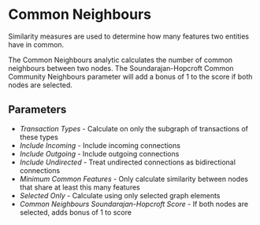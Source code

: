 # Common Neighbours

Similarity measures are used to determine how many features two entities
have in common.

The Common Neighbours analytic calculates the number of common
neighbours between two nodes. The Soundarajan-Hopcroft Common Community
Neighbours parameter will add a bonus of 1 to the score if both nodes
are selected.

## Parameters

-   *Transaction Types* - Calculate on only the subgraph of transactions
    of these types
-   *Include Incoming* - Include incoming connections
-   *Include Outgoing* - Include outgoing connections
-   *Include Undirected* - Treat undirected connections as bidirectional
    connections
-   *Minimum Common Features* - Only calculate similarity between nodes
    that share at least this many features
-   *Selected Only* - Calculate using only selected graph elements
-   *Common Neighbours Soundarajan-Hopcroft Score* - If both nodes are
    selected, adds bonus of 1 to score
